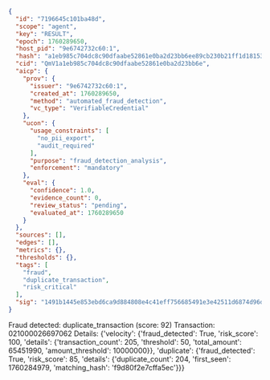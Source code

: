 ```json
{
  "id": "7196645c101ba48d",
  "scope": "agent",
  "key": "RESULT",
  "epoch": 1760289650,
  "host_pid": "9e6742732c60:1",
  "hash": "a1eb985c704dc8c90dfaabe52861e0ba2d23bb6ee89cb230b21ff1d18153ad37",
  "cid": "QmV1a1eb985c704dc8c90dfaabe52861e0ba2d23bb6e",
  "aicp": {
    "prov": {
      "issuer": "9e6742732c60:1",
      "created_at": 1760289650,
      "method": "automated_fraud_detection",
      "vc_type": "VerifiableCredential"
    },
    "ucon": {
      "usage_constraints": [
        "no_pii_export",
        "audit_required"
      ],
      "purpose": "fraud_detection_analysis",
      "enforcement": "mandatory"
    },
    "eval": {
      "confidence": 1.0,
      "evidence_count": 0,
      "review_status": "pending",
      "evaluated_at": 1760289650
    }
  },
  "sources": [],
  "edges": [],
  "metrics": {},
  "thresholds": {},
  "tags": [
    "fraud",
    "duplicate_transaction",
    "risk_critical"
  ],
  "sig": "1491b1445e853ebd6ca9d884808e4c41eff756685491e3e42511d6874d96d79c"
}
```

Fraud detected: duplicate_transaction (score: 92)
Transaction: 021000026697062
Details: {'velocity': {'fraud_detected': True, 'risk_score': 100, 'details': {'transaction_count': 205, 'threshold': 50, 'total_amount': 65451990, 'amount_threshold': 10000000}}, 'duplicate': {'fraud_detected': True, 'risk_score': 85, 'details': {'duplicate_count': 204, 'first_seen': 1760284979, 'matching_hash': 'f9d80f2e7cffa5ec'}}}
